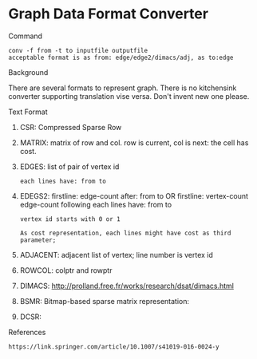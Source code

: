 # Graph Data Format Converter

Command

    conv -f from -t to inputfile outputfile
    acceptable format is as from: edge/edge2/dimacs/adj, as to:edge


Background

There are several formats to represent graph. There is no kitchensink converter supporting translation vise versa.
Don't invent new one please.

Text Format

1. CSR: Compressed Sparse Row
2. MATRIX: matrix of row and col. row is current, col is next: the cell has cost.
3. EDGES: list of pair of vertex id

       each lines have: from to
       
4. EDEGS2:
       firstline:  edge-count
       after: from to
       OR
       firstline:  vertex-count edge-count
       following each lines have: from to
      
       vertex id starts with 0 or 1
      
       As cost representation, each lines might have cost as third parameter;
       
      
5. ADJACENT: adjacent list of vertex; line number is vertex id
6. ROWCOL: colptr and rowptr
7. DIMACS:
       http://prolland.free.fr/works/research/dsat/dimacs.html
8. BSMR: Bitmap-based sparse matrix representation:
9. DCSR:




References

    https://link.springer.com/article/10.1007/s41019-016-0024-y

